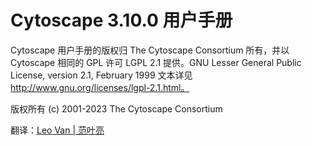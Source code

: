 # Cytoscape 3.10.0 用户手册

Cytoscape 用户手册的版权归 The Cytoscape Consortium 所有，并以 Cytoscape 相同的 GPL 许可 LGPL 2.1 提供。GNU Lesser General Public License, version 2.1, February 1999 文本详见 http://www.gnu.org/licenses/lgpl-2.1.html。

版权所有 (c) 2001-2023 The Cytoscape Consortium

翻译：[Leo Van | 范叶亮](https://leovan.me)
